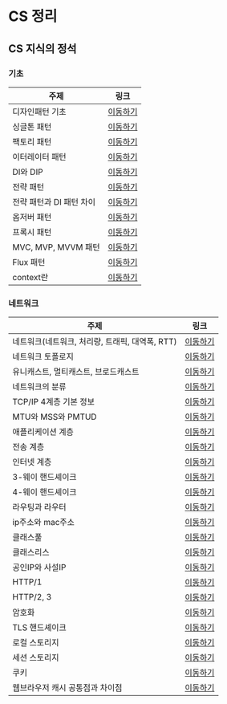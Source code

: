 # CS 정리

## CS 지식의 정석

### 기초

| 주제                     | 링크                                                                                                          |
| ------------------------ | ------------------------------------------------------------------------------------------------------------- |
| 디자인패턴 기초          | [이동하기](https://github.com/CHOIJUNHYUK01/cs_wiki/blob/main/CS-vible-lecture/basic/design-pattern.md)       |
| 싱글톤 패턴              | [이동하기](https://github.com/CHOIJUNHYUK01/cs_wiki/blob/main/CS-vible-lecture/basic/singleton-pattern.md)    |
| 팩토리 패턴              | [이동하기](https://github.com/CHOIJUNHYUK01/cs_wiki/blob/main/CS-vible-lecture/basic/factory-pattern.md)      |
| 이터레이터 패턴          | [이동하기](https://github.com/CHOIJUNHYUK01/cs_wiki/blob/main/CS-vible-lecture/basic/iterator-pattern.md)     |
| DI와 DIP                 | [이동하기](https://github.com/CHOIJUNHYUK01/cs_wiki/blob/main/CS-vible-lecture/basic/dependency-injection.md) |
| 전략 패턴                | [이동하기](https://github.com/CHOIJUNHYUK01/cs_wiki/blob/main/CS-vible-lecture/basic/strategy-pattern.md)     |
| 전략 패턴과 DI 패턴 차이 | [이동하기](https://github.com/CHOIJUNHYUK01/cs_wiki/blob/main/CS-vible-lecture/basic/diff-pattern.md)         |
| 옵저버 패턴              | [이동하기](https://github.com/CHOIJUNHYUK01/cs_wiki/blob/main/CS-vible-lecture/basic/observer-pattern.md)     |
| 프록시 패턴              | [이동하기](https://github.com/CHOIJUNHYUK01/cs_wiki/blob/main/CS-vible-lecture/basic/proxy-pattern.md)        |
| MVC, MVP, MVVM 패턴      | [이동하기](https://github.com/CHOIJUNHYUK01/cs_wiki/blob/main/CS-vible-lecture/basic/mvc-pattern.md)          |
| Flux 패턴                | [이동하기](https://github.com/CHOIJUNHYUK01/cs_wiki/blob/main/CS-vible-lecture/basic/flux-pattern.md)         |
| context란                | [이동하기](https://github.com/CHOIJUNHYUK01/cs_wiki/blob/main/CS-vible-lecture/basic/what-is-context.md)      |

### 네트워크

| 주제                                            | 링크                                                                                                         |
| ----------------------------------------------- | ------------------------------------------------------------------------------------------------------------ |
| 네트워크(네트워크, 처리량, 트래픽, 대역폭, RTT) | [이동하기](https://github.com/CHOIJUNHYUK01/cs_wiki/blob/main/CS-vible-lecture/network/about-network.md)     |
| 네트워크 토폴로지                               | [이동하기](https://github.com/CHOIJUNHYUK01/cs_wiki/blob/main/CS-vible-lecture/network/network-topology.md)  |
| 유니캐스트, 멀티캐스트, 브로드캐스트            | [이동하기](https://github.com/CHOIJUNHYUK01/cs_wiki/blob/main/CS-vible-lecture/network/about-casting.md)     |
| 네트워크의 분류                                 | [이동하기](https://github.com/CHOIJUNHYUK01/cs_wiki/blob/main/CS-vible-lecture/network/kind-of-network.md)   |
| TCP/IP 4계층 기본 정보                          | [이동하기](https://github.com/CHOIJUNHYUK01/cs_wiki/blob/main/CS-vible-lecture/network/about-tcp-and-ip.md)  |
| MTU와 MSS와 PMTUD                               | [이동하기](https://github.com/CHOIJUNHYUK01/cs_wiki/blob/main/CS-vible-lecture/network/mtu-and-mss.md)       |
| 애플리케이션 계층                               | [이동하기](https://github.com/CHOIJUNHYUK01/cs_wiki/blob/main/CS-vible-lecture/network/application-layer.md) |
| 전송 계층                                       | [이동하기](https://github.com/CHOIJUNHYUK01/cs_wiki/blob/main/CS-vible-lecture/network/transport-layer.md)   |
| 인터넷 계층                                     | [이동하기](https://github.com/CHOIJUNHYUK01/cs_wiki/blob/main/CS-vible-lecture/network/network-layer.md)     |
| 3-웨이 핸드셰이크                               | [이동하기](https://github.com/CHOIJUNHYUK01/cs_wiki/blob/main/CS-vible-lecture/network/handshake-three.md)   |
| 4-웨이 핸드셰이크                               | [이동하기](https://github.com/CHOIJUNHYUK01/cs_wiki/blob/main/CS-vible-lecture/network/handshake-four.md)    |
| 라우팅과 라우터                                 | [이동하기](https://github.com/CHOIJUNHYUK01/cs_wiki/blob/main/CS-vible-lecture/network/about-routing.md)     |
| ip주소와 mac주소                                | [이동하기](https://github.com/CHOIJUNHYUK01/cs_wiki/blob/main/CS-vible-lecture/network/about-ip-mac.md)      |
| 클래스풀                                        | [이동하기](https://github.com/CHOIJUNHYUK01/cs_wiki/blob/main/CS-vible-lecture/network/about-classful.md)    |
| 클래스리스                                      | [이동하기](https://github.com/CHOIJUNHYUK01/cs_wiki/blob/main/CS-vible-lecture/network/about-classless.md)   |
| 공인IP와 사설IP                                 | [이동하기](https://github.com/CHOIJUNHYUK01/cs_wiki/blob/main/CS-vible-lecture/network/public-private-ip.md) |
| HTTP/1                                          | [이동하기](https://github.com/CHOIJUNHYUK01/cs_wiki/blob/main/CS-vible-lecture/network/diff-http1.md)        |
| HTTP/2, 3                                       | [이동하기](https://github.com/CHOIJUNHYUK01/cs_wiki/blob/main/CS-vible-lecture/network/http2-3.md)           |
| 암호화                                          | [이동하기](https://github.com/CHOIJUNHYUK01/cs_wiki/blob/main/CS-vible-lecture/network/https-tls.md)         |
| TLS 핸드셰이크                                  | [이동하기](https://github.com/CHOIJUNHYUK01/cs_wiki/blob/main/CS-vible-lecture/network/tls-handshake.md)     |
| 로컬 스토리지                                   | [이동하기](https://github.com/CHOIJUNHYUK01/cs_wiki/blob/main/CS-vible-lecture/network/localstorage.md)      |
| 세션 스토리지                                   | [이동하기](https://github.com/CHOIJUNHYUK01/cs_wiki/blob/main/CS-vible-lecture/network/sessionstorage.md)    |
| 쿠키                                            | [이동하기](https://github.com/CHOIJUNHYUK01/cs_wiki/blob/main/CS-vible-lecture/network/cookie.md)            |
| 웹브라우저 캐시 공통점과 차이점                 | [이동하기](https://github.com/CHOIJUNHYUK01/cs_wiki/blob/main/CS-vible-lecture/network/diff-cache.md)        |
